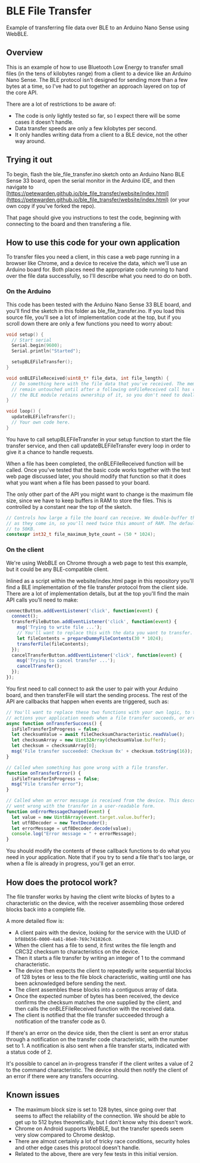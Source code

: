 # BLE File Transfer
Example of transferring file data over BLE to an Arduino Nano Sense using WebBLE.

## Overview

This is an example of how to use Bluetooth Low Energy to transfer small files (in the tens of kilobytes range) from a client to a device like an Arduino Nano Sense. The BLE protocol isn't designed for sending more than a few bytes at a time, so I've had to put together an approach layered on top of the core API.

There are a lot of restrictions to be aware of:
 - The code is only lightly tested so far, so I expect there will be some cases it doesn't handle.
 - Data transfer speeds are only a few kilobytes per second.
 - It only handles writing data from a client to a BLE device, not the other way around.

## Trying it out

To begin, flash the ble_file_transfer.ino sketch onto an Arduino Nano BLE Sense 33 board, open the serial monitor in the Arduino IDE, and then navigate to [https://petewarden.github.io/ble_file_transfer/website/index.html](https://petewarden.github.io/ble_file_transfer/website/index.html) (or your own copy if you've forked the repo).

That page should give you instructions to test the code, beginning with connecting to the board and then transfering a file.

## How to use this code for your own application

To transfer files you need a client, in this case a web page running in a browser like Chrome, and a device to receive the data, which we'll use an Arduino board for. Both places need the appropriate code running to hand over the file data successfully, so I'll describe what you need to do on both.

### On the Arduino

This code has been tested with the Arduino Nano Sense 33 BLE board, and you'll find the sketch in this folder as ble_file_transfer.ino. If you load this source file, you'll see a lot of implementation code at the top, but if you scroll down there are only a few functions you need to worry about:

```c++
void setup() {
  // Start serial
  Serial.begin(9600);
  Serial.println("Started");

  setupBLEFileTransfer();
}

void onBLEFileReceived(uint8_t* file_data, int file_length) {
  // Do something here with the file data that you've received. The memory itself will
  // remain untouched until after a following onFileReceived call has completed, and
  // the BLE module retains ownership of it, so you don't need to deallocate it.
}

void loop() {
  updateBLEFileTransfer();
  // Your own code here.
}
```

You have to call setupBLEFileTransfer in your setup function to start the file transfer service, and then call updateBLEFileTransfer every loop in order to give it a chance to handle requests.

When a file has been completed, the onBLEFileReceived function will be called. Once you've tested that the basic code works together with the test web page discussed later, you should modify that function so that it does what you want when a file has been passed to your board.

The only other part of the API you might want to change is the maximum file size, since we have to keep buffers in RAM to store the files. This is controlled by a constant near the top of the sketch.

```c++
// Controls how large a file the board can receive. We double-buffer the files
// as they come in, so you'll need twice this amount of RAM. The default is set
// to 50KB.
constexpr int32_t file_maximum_byte_count = (50 * 1024);
```

### On the client

We're using WebBLE on Chrome through a web page to test this example, but it could be any BLE-compatible client.

Inlined as a script within the website/index.html page in this repository you'll find a BLE implementation of the file transfer protocol from the client side. There are a lot of implementation details, but at the top you'll find the main API calls you'll need to make:

```Javascript
connectButton.addEventListener('click', function(event) {
  connect();
  transferFileButton.addEventListener('click', function(event) {
    msg('Trying to write file ...');
    // You'll want to replace this with the data you want to transfer.
    let fileContents = prepareDummyFileContents(30 * 1024);
    transferFile(fileContents);
  });
  cancelTransferButton.addEventListener('click', function(event) {
    msg('Trying to cancel transfer ...');
    cancelTransfer();
  });
});
```

You first need to call connect to ask the user to pair with your Arduino board, and then transferFile will start the sending process. The rest of the API are callbacks that happen when events are triggered, such as:

```Javascript
// You'll want to replace these two functions with your own logic, to take what
// actions your application needs when a file transfer succeeds, or errors out.
async function onTransferSuccess() {
  isFileTransferInProgress = false;
  let checksumValue = await fileChecksumCharacteristic.readValue();
  let checksumArray = new Uint32Array(checksumValue.buffer);
  let checksum = checksumArray[0];
  msg('File transfer succeeded: Checksum 0x' + checksum.toString(16));
}

// Called when something has gone wrong with a file transfer.
function onTransferError() {
  isFileTransferInProgress = false;
  msg("File transfer error");  
}

// Called when an error message is received from the device. This describes what
// went wrong with the transfer in a user-readable form.
function onErrorMessageChanged(event) {
  let value = new Uint8Array(event.target.value.buffer);
  let utf8Decoder = new TextDecoder();
  let errorMessage = utf8Decoder.decode(value);
  console.log("Error message = " + errorMessage);
}
```

You should modify the contents of these callback functions to do what you need in your application. Note that if you try to send a file that's too large, or when a file is already in progress, you'll get an error.

## How does the protocol work?

The file transfer works by having the client write blocks of bytes to a characteristic on the device, with the receiver assembling those ordered blocks back into a complete file.

A more detailed flow is:
 - A client pairs with the device, looking for the service with the UUID of `bf88b656-0000-4a61-86e0-769c741026c0`. 
 - When the client has a file to send, it first writes the file length and CRC32 checksum to characteristics on the device.
 - Then it starts a file transfer by writing an integer of 1 to the command characteristic.
 - The device then expects the client to repeatedly write sequential blocks of 128 bytes or less to the file block characteristic, waiting until one has been acknowledged before sending the next.
 - The client assembles these blocks into a contiguous array of data.
 - Once the expected number of bytes has been received, the device confirms the checksum matches the one supplied by the client, and then calls the onBLEFileReceived function with the received data.
 - The client is notified that the file transfer succeeded through a notification of the transfer code as 0.
 
If there's an error on the device side, then the client is sent an error status through a notification on the transfer code characteristic, with the number set to 1. A notification is also sent when a file transfer starts, indicated with a status code of 2.

It's possible to cancel an in-progress transfer if the client writes a value of 2 to the command characteristic. The device should then notify the client of an error if there were any transfers occurring.

## Known issues

 - The maximum block size is set to 128 bytes, since going over that seems to affect the reliability of the connection. We should be able to get up to 512 bytes theoretically, but I don't know why this doesn't work.
 - Chrome on Android supports WebBLE, but the transfer speeds seem very slow compared to Chrome desktop.
 - There are almost certainly a lot of tricky race conditions, security holes and other edge cases this protocol doesn't handle.
 - Related to the above, there are very few tests in this initial version.
